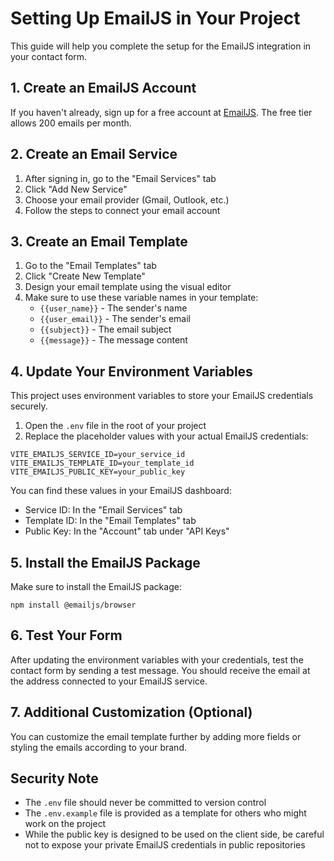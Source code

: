 # Setting Up EmailJS in Your Project

This guide will help you complete the setup for the EmailJS integration in your contact form.

## 1. Create an EmailJS Account

If you haven't already, sign up for a free account at [EmailJS](https://www.emailjs.com/). The free tier allows 200 emails per month.

## 2. Create an Email Service

1. After signing in, go to the "Email Services" tab
2. Click "Add New Service"
3. Choose your email provider (Gmail, Outlook, etc.)
4. Follow the steps to connect your email account

## 3. Create an Email Template

1. Go to the "Email Templates" tab
2. Click "Create New Template"
3. Design your email template using the visual editor
4. Make sure to use these variable names in your template:
   - `{{user_name}}` - The sender's name
   - `{{user_email}}` - The sender's email
   - `{{subject}}` - The email subject
   - `{{message}}` - The message content

## 4. Update Your Environment Variables

This project uses environment variables to store your EmailJS credentials securely. 

1. Open the `.env` file in the root of your project
2. Replace the placeholder values with your actual EmailJS credentials:

```
VITE_EMAILJS_SERVICE_ID=your_service_id
VITE_EMAILJS_TEMPLATE_ID=your_template_id
VITE_EMAILJS_PUBLIC_KEY=your_public_key
```

You can find these values in your EmailJS dashboard:
- Service ID: In the "Email Services" tab
- Template ID: In the "Email Templates" tab
- Public Key: In the "Account" tab under "API Keys"

## 5. Install the EmailJS Package

Make sure to install the EmailJS package:

```
npm install @emailjs/browser
```

## 6. Test Your Form

After updating the environment variables with your credentials, test the contact form by sending a test message. You should receive the email at the address connected to your EmailJS service.

## 7. Additional Customization (Optional)

You can customize the email template further by adding more fields or styling the emails according to your brand.

## Security Note

- The `.env` file should never be committed to version control
- The `.env.example` file is provided as a template for others who might work on the project
- While the public key is designed to be used on the client side, be careful not to expose your private EmailJS credentials in public repositories
